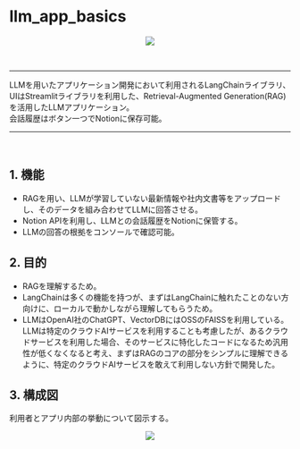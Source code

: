 # llm_app_basics
<p align="center">
  <img src="https://github.com/Kamy-dev/llm_app_basics/assets/130248710/60a6d148-4db5-4bbe-b851-8fd00fb7accc" />
</p>

<br>

----

LLMを用いたアプリケーション開発において利用されるLangChainライブラリ、UIはStreamlitライブラリを利用した、Retrieval-Augmented Generation(RAG)を活用したLLMアプリケーション。  
会話履歴はボタン一つでNotionに保存可能。

----    
<br>

## 1. 機能

- RAGを用い、LLMが学習していない最新情報や社内文書等をアップロードし、そのデータを組み合わせてLLMに回答させる。
- Notion APIを利用し、LLMとの会話履歴をNotionに保管する。
- LLMの回答の根拠をコンソールで確認可能。

## 2. 目的

- RAGを理解するため。
- LangChainは多くの機能を持つが、まずはLangChainに触れたことのない方向けに、ローカルで動かしながら理解してもらうため。
- LLMはOpenAI社のChatGPT、VectorDBにはOSSのFAISSを利用している。
  LLMは特定のクラウドAIサービスを利用することも考慮したが、あるクラウドサービスを利用した場合、そのサービスに特化したコードになるため汎用性が低くなくなると考え、まずはRAGのコアの部分をシンプルに理解できるように、特定のクラウドAIサービスを敢えて利用しない方針で開発した。

## 3. 構成図

利用者とアプリ内部の挙動について図示する。
<br>

<p align="center">
  <img src="https://github.com/Kamy-dev/llm_app_basics/assets/130248710/e73ef201-ad7b-4512-8597-93f56c2487c0" />
</p>

<br>
